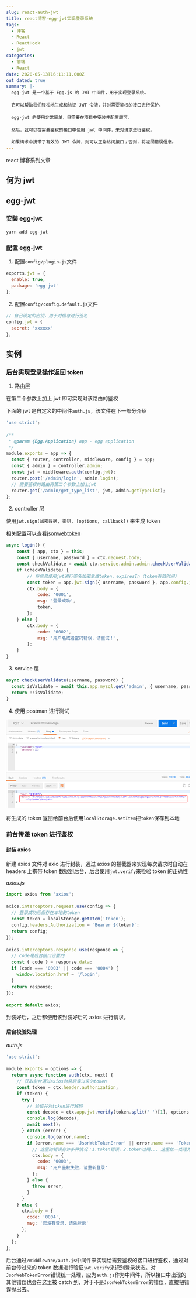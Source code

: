 ```yaml
---
slug: react-auth-jwt
title: react博客-egg-jwt实现登录系统
tags:
  - 博客
  - React
  - ReactHook
  - jwt
categories:
  - 前端
  - React
date: 2020-05-13T16:11:11.000Z
out_dated: true
summary: |-
  egg-jwt 是一个基于 Egg.js 的 JWT 中间件，用于实现登录系统。

  它可以帮助我们轻松地生成和验证 JWT 令牌，并对需要鉴权的接口进行保护。

  egg-jwt 的使用非常简单，只需要在项目中安装并配置即可。

  然后，就可以在需要鉴权的接口中使用 jwt 中间件，来对请求进行鉴权。

  如果请求中携带了有效的 JWT 令牌，则可以正常访问接口；否则，将返回错误信息。
---
```


react 博客系列文章

<!-- more-->

## 何为 jwt

## egg-jwt

### 安装 egg-jwt

`yarn add egg-jwt`

### 配置 egg-jwt

1. 配置`config/plugin.js`文件

```js
exports.jwt = {
  enable: true,
  package: 'egg-jwt'
};
```

2. 配置`config/config.default.js`文件

```js
// 自己设定的密钥，用于对信息进行签名
config.jwt = {
  secret: 'xxxxxx'
};
```

## 实例

### 后台实现登录操作返回 token

1. 路由层

在第二个参数上加上 jwt 即可实现对该路由的鉴权

下面的 jwt 是自定义的中间件`auth.js`，该文件在下一部分介绍

```js
'use strict';

/**
 * @param {Egg.Application} app - egg application
 */
module.exports = app => {
  const { router, controller, middleware, config } = app;
  const { admin } = controller.admin;
  const jwt = middleware.auth(config.jwt);
  router.post('/admin/login', admin.login);
  // 需要鉴权的路由再第二个参数上加上jwt
  router.get('/admin/get_type_list', jwt, admin.getTypeList);
};
```

2. controller 层

使用`jwt.sign(加密数据, 密钥, [options, callback])` 来生成 token

相关配置可以查看[jsonwebtoken](https://www.npmjs.com/package/jsonwebtoken)

```js
async login() {
    const { app, ctx } = this;
    const { username, password } = ctx.request.body;
    const checkValidate = await ctx.service.admin.admin.checkUserValidate(username, password);
    if (checkValidate) {
        // 将信息使用jwt进行签名加密生成token，expiresIn（token有效时间）
        const token = app.jwt.sign({ username, password }, app.config.jwt.secret, { expiresIn: '2h' });
        ctx.body = {
            code: '0001',
            msg: '登录成功',
            token,
        };
    } else {
        ctx.body = {
            code: '0002',
            msg: '用户名或者密码错误，请重试！',
        };
    }
}
```

3. service 层

```js
async checkUserValidate(username, password) {
  const isValidate = await this.app.mysql.get('admin', { username, password });
  return !!isValidate;
}
```

4. 使用 postman 进行测试

![image-20200502125430201](https://raw.githubusercontent.com/3Alan/images/master/img/image-20200502125430201.png)

将生成的 token 返回给前台后使用`localStorage.setItem`把`token`保存到本地

### 前台传递 token 进行鉴权

#### 封装 axios

新建 axios 文件对 axio 进行封装，通过 axios 的拦截器来实现每次请求时自动在 headers 上携带 token 数据到后台，后台使用`jwt.verify`来检验 token 的正确性

_axios.js_

```js
import axios from 'axios';

axios.interceptors.request.use(config => {
  // 登录成功后保存在本地的token
  const token = localStorage.getItem('token');
  config.headers.Authorization = `Bearer ${token}`;
  return config;
});

axios.interceptors.response.use(response => {
  // code是后台接口设置的
  const { code } = response.data;
  if (code === '0003' || code === '0004') {
    window.location.href = '/login';
  }
  return response;
});

export default axios;
```

封装好后，之后都使用该封装好后的 axios 进行请求。

#### 后台校验处理

_auth.js_

```js
'use strict';

module.exports = options => {
  return async function auth(ctx, next) {
    // 获取前台通过axios封装后穿过来的token
    const token = ctx.header.authorization;
    if (token) {
      try {
        // 验证并对token进行解码
        const decode = ctx.app.jwt.verify(token.split(' ')[1], options.secret);
        console.log(decode);
        await next();
      } catch (error) {
        console.log(error.name);
        if (error.name === 'JsonWebTokenError' || error.name === 'TokenExpiredError') {
          // 这里的错误有许多种情况：1.token错误，2.token过期... 这里统一处理为鉴权失败
          ctx.body = {
            code: '0003',
            msg: '用户鉴权失败，请重新登录'
          };
        } else {
          throw error;
        }
      }
    } else {
      ctx.body = {
        code: '0004',
        msg: '您没有登录，请先登录'
      };
    }
  };
};
```

后台通过`/middleware/auth.js`中间件来实现给需要鉴权的接口进行鉴权，通过对前台传过来的 token 数据进行验证`jwt.verify`来识别登录状态。对`JsonWebTokenError`错误统一处理，应为`auth.js`作为中间件，所以接口中出现的其他错误也会在这里被 catch 到，对于不是`JsonWebTokenError`的错误，直接把错误抛出去。
